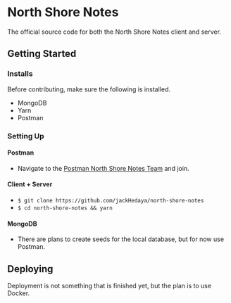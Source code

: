 # North Shore Notes

The official source code for both the North Shore Notes client and server.

## Getting Started

### Installs

Before contributing, make sure the following is installed.

+ MongoDB
+ Yarn
+ Postman

### Setting Up

#### Postman
- Navigate to the <a href="https://app.getpostman.com/join-team?invite_code=6ddaef024f1cd742a90075c87a8121d9&ws=71f857c4-d081-48de-bef6-61fa626de526">Postman North Shore Notes Team</a> and join.

#### Client + Server
- `$ git clone https://github.com/jackHedaya/north-shore-notes`
- `$ cd north-shore-notes && yarn`

#### MongoDB
- There are plans to create seeds for the local database, but for now use Postman.

## Deploying

Deployment is not something that is finished yet, but the plan is to use Docker.
